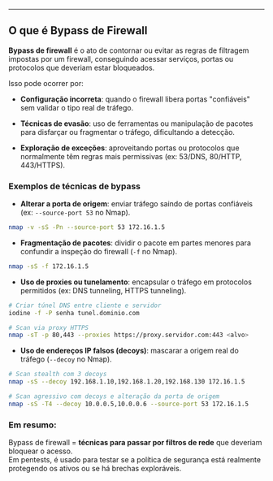
---

## O que é Bypass de Firewall

**Bypass de firewall** é o ato de contornar ou evitar as regras de filtragem impostas por um firewall, conseguindo acessar serviços, portas ou protocolos que deveriam estar bloqueados.

Isso pode ocorrer por:

- **Configuração incorreta**: quando o firewall libera portas "confiáveis" sem validar o tipo real de tráfego.

- **Técnicas de evasão**: uso de ferramentas ou manipulação de pacotes para disfarçar ou fragmentar o tráfego, dificultando a detecção.

- **Exploração de exceções**: aproveitando portas ou protocolos que normalmente têm regras mais permissivas (ex: 53/DNS, 80/HTTP, 443/HTTPS).
### Exemplos de técnicas de bypass

- **Alterar a porta de origem**: enviar tráfego saindo de portas confiáveis (ex: `--source-port 53` no Nmap).

```bash
nmap -v -sS -Pn --source-port 53 172.16.1.5
```

- **Fragmentação de pacotes**: dividir o pacote em partes menores para confundir a inspeção do firewall (`-f` no Nmap).

```bash
nmap -sS -f 172.16.1.5
```

- **Uso de proxies ou tunelamento**: encapsular o tráfego em protocolos permitidos (ex: DNS tunneling, HTTPS tunneling).

```bash
# Criar túnel DNS entre cliente e servidor
iodine -f -P senha tunel.dominio.com
```

```bash
# Scan via proxy HTTPS
nmap -sT -p 80,443 --proxies https://proxy.servidor.com:443 <alvo>
```

- **Uso de endereços IP falsos (decoys)**: mascarar a origem real do tráfego (`--decoy` no Nmap).

```bash
# Scan stealth com 3 decoys
nmap -sS --decoy 192.168.1.10,192.168.1.20,192.168.130 172.16.1.5
```

```bash
# Scan agressivo com decoys e alteração da porta de origem
nmap -sS -T4 --decoy 10.0.0.5,10.0.0.6 --source-port 53 172.16.1.5
```
### Em resumo:

Bypass de firewall = **técnicas para passar por filtros de rede** que deveriam bloquear o acesso.  
Em pentests, é usado para testar se a política de segurança está realmente protegendo os ativos ou se há brechas exploráveis.
